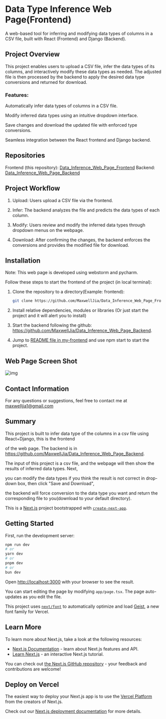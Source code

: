 # Data Type Inference Web Page(Frontend)

A web-based tool for inferring and modifying data types of columns in a CSV file, built with React (Frontend) and Django (Backend).

## Project Overview
This project enables users to upload a CSV file, infer the data types of its columns, and interactively modify these data types as needed.
The adjusted file is then processed by the backend to apply the desired data type conversions and returned for download.

### Features:
Automatically infer data types of columns in a CSV file.

Modify inferred data types using an intuitive dropdown interface.

Save changes and download the updated file with enforced type conversions.

Seamless integration between the React frontend and Django backend.

## Repositories
Frontend (this repository): [Data_Inference_Web_Page_Frontend](https://github.com/MaxwellJia/Data_Inference_Web_Page_Frontend)
Backend: [Data_Inference_Web_Page_Backend](https://github.com/MaxwellJia/Data_Inference_Web_Page_Backend)

## Project Workflow
1. Upload: Users upload a CSV file via the frontend.

2. Infer: The backend analyzes the file and predicts the data types of each column.

3. Modify: Users review and modify the inferred data types through dropdown menus on the webpage.

4. Download: After confirming the changes, the backend enforces the conversions and provides the modified file for download.

## Installation

Note: This web page is developed using webstorm and pycharm.

Follow these steps to start the frontend of the project (in local terminal):

1. Clone the repository to a directory(Example: frontend):
   ```bash
   git clone https://github.com/MaxwellJia/Data_Inference_Web_Page_Frontend.git

2. Install relative dependencies, modules or libraries (Or just start the project and it will alert you to install)


3. Start the backend following the github: https://github.com/MaxwellJia/Data_Inference_Web_Page_Backend.


4. Jump to [README file in my-frontend](my-frontend/README.md) and use npm start to start the project.

## Web Page Screen Shot
![img](./DataInferenceFE.png)


## Contact Information

For any questions or suggestions, feel free to contact me at maxwelljia1@gmail.com

## Summary

This project is built to infer data type of the columns in a csv file using React+Django, this is the frontend

of the web page. The backend is in https://github.com/MaxwellJia/Data_Inference_Web_Page_Backend.

The input of this project is a csv file, and the webpage will then show the results of inferred data types. Next,

you can modify the data types if you think the result is not correct in drop-down box, then click "Save and Download",

the backend will force conversion to the data type you want and return the corresponding file to you(download to your default directory).

This is a [Next.js](https://nextjs.org) project bootstrapped with [`create-next-app`](https://nextjs.org/docs/app/api-reference/cli/create-next-app).

## Getting Started

First, run the development server:

```bash
npm run dev
# or
yarn dev
# or
pnpm dev
# or
bun dev
```

Open [http://localhost:3000](http://localhost:3000) with your browser to see the result.

You can start editing the page by modifying `app/page.tsx`. The page auto-updates as you edit the file.

This project uses [`next/font`](https://nextjs.org/docs/app/building-your-application/optimizing/fonts) to automatically optimize and load [Geist](https://vercel.com/font), a new font family for Vercel.

## Learn More

To learn more about Next.js, take a look at the following resources:

- [Next.js Documentation](https://nextjs.org/docs) - learn about Next.js features and API.
- [Learn Next.js](https://nextjs.org/learn) - an interactive Next.js tutorial.

You can check out [the Next.js GitHub repository](https://github.com/vercel/next.js) - your feedback and contributions are welcome!

## Deploy on Vercel

The easiest way to deploy your Next.js app is to use the [Vercel Platform](https://vercel.com/new?utm_medium=default-template&filter=next.js&utm_source=create-next-app&utm_campaign=create-next-app-readme) from the creators of Next.js.

Check out our [Next.js deployment documentation](https://nextjs.org/docs/app/building-your-application/deploying) for more details.
